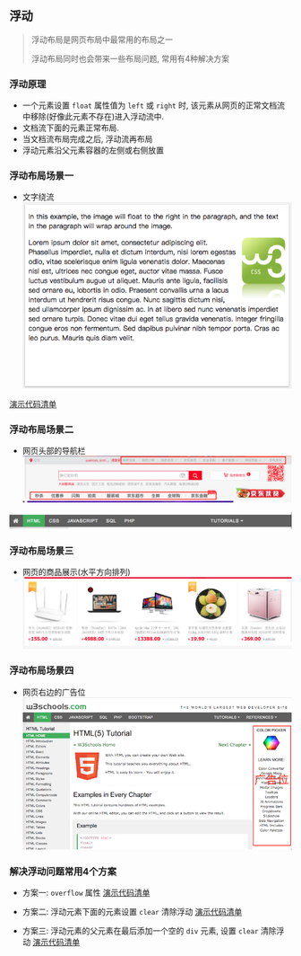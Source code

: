 ## 浮动
> 浮动布局是网页布局中最常用的布局之一
>
> 浮动布局同时也会带来一些布局问题, 常用有4种解决方案

### 浮动原理
* 一个元素设置 `float` 属性值为 `left` 或 `right` 时, 该元素从网页的正常文档流中移除(好像此元素不存在)进入浮动流中. 
* 文档流下面的元素正常布局. 
* 当文档流布局完成之后, 浮动流再布局
* 浮动元素沿父元素容器的左侧或右侧放置

### 浮动布局场景一
* 文字绕流<br>
![](../../images/float_around.png)

[演示代码清单](文字绕流/README.md)


### 浮动布局场景二
* 网页头部的导航栏
![](../../images/jd_navbar.png)

![](../../images/w3_navbar.png)



### 浮动布局场景三
* 网页的商品展示(水平方向排列)
![](../../images/jd_product.png)


### 浮动布局场景四
* 网页右边的广告位
![](../../images/jd_ad.png)


### 解决浮动问题常用4个方案
* 方案一: `overflow` 属性 [演示代码清单](文字绕流)

* 方案二: 浮动元素下面的元素设置 `clear` 清除浮动 [演示代码清单](清除浮动方案二)

* 方案三: 浮动元素的父元素在最后添加一个空的 `div` 元素, 设置 `clear` 清除浮动 [演示代码清单](清除浮动方案三)
 
